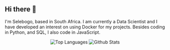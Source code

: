 ## Hi there 👋

I'm Selebogo, based in South Africa. I am currently a Data Scientist and I have developed an interest on using Docker for my projects. Besides coding in Python, and SQL, I also code in JavaScript.


<p align="center" >
<img style="align:left" src="https://github-readme-stats.vercel.app/api/top-langs/?username=scmosoeu&layout=compact&hide=Jupyter%20Notebook&theme=tokyonight&langs_count=6" alt="Top Languages"/>
<img style="align:center" src="https://github-readme-stats.vercel.app/api?username=scmosoeu&show_icons=true&theme=tokyonight" alt="Github Stats"/>
</p>
